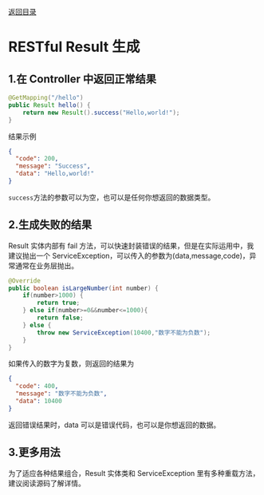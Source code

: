[返回目录](../index.md)

# RESTful Result 生成

## 1.在 Controller 中返回正常结果

```java
@GetMapping("/hello")
public Result hello() {
    return new Result().success("Hello,world!");
}
```

结果示例

```json
{
  "code": 200,
  "message": "Success",
  "data": "Hello,world!"
}
```

`success`方法的参数可以为空，也可以是任何你想返回的数据类型。

## 2.生成失败的结果

Result 实体内部有 fail 方法，可以快速封装错误的结果，但是在实际运用中，我建议抛出一个 ServiceException，可以传入的参数为(data,message,code)，异常通常在业务层抛出。

```java
@Override
public boolean isLargeNumber(int number) {
    if(number>1000) {
        return true;
    } else if(number>=0&&number<=1000){
        return false;
    } else {
        throw new ServiceException(10400,"数字不能为负数");
    }
}
```

如果传入的数字为复数，则返回的结果为

```json
{
  "code": 400,
  "message": "数字不能为负数",
  "data": 10400
}
```

返回错误结果时，data 可以是错误代码，也可以是你想返回的数据。

## 3.更多用法

为了适应各种结果组合，Result 实体类和 ServiceException 里有多种重载方法，建议阅读源码了解详情。
